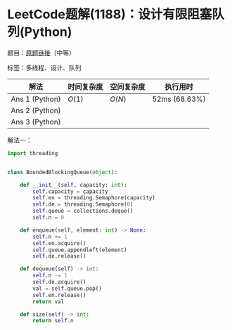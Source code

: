 # LeetCode题解(1188)：设计有限阻塞队列(Python)

题目：[原题链接](https://leetcode-cn.com/problems/design-bounded-blocking-queue/)（中等）

标签：多线程、设计、队列

| 解法           | 时间复杂度 | 空间复杂度 | 执行用时      |
| -------------- | ---------- | ---------- | ------------- |
| Ans 1 (Python) | $O(1)$     | $O(N)$     | 52ms (68.63%) |
| Ans 2 (Python) |            |            |               |
| Ans 3 (Python) |            |            |               |

解法一：

```python
import threading


class BoundedBlockingQueue(object):

    def __init__(self, capacity: int):
        self.capacity = capacity
        self.en = threading.Semaphore(capacity)
        self.de = threading.Semaphore(0)
        self.queue = collections.deque()
        self.n = 0

    def enqueue(self, element: int) -> None:
        self.n += 1
        self.en.acquire()
        self.queue.appendleft(element)
        self.de.release()

    def dequeue(self) -> int:
        self.n -= 1
        self.de.acquire()
        val = self.queue.pop()
        self.en.release()
        return val

    def size(self) -> int:
        return self.n
```